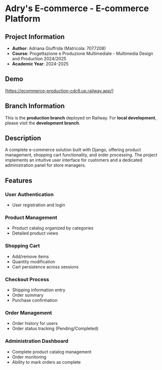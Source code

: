 # Adry's E-commerce - E-commerce Platform

## Project Information

- **Author**: Adriana Giuffrida (Matricola: 7077208)
- **Course**: Progettazione e Produzione Multimediale - Multimedia Design and Production 2024/2025
- **Academic Year**: 2024-2025

## Demo

[https://ecommerce-production-cdc6.up.railway.app/]

## Branch Information

This is the **production branch** deployed on Railway. For **local development**, please visit the **development branch**.

## Description

A complete e-commerce solution built with Django, offering product management, shopping cart functionality, and order processing. The project implements an intuitive user interface for customers and a dedicated administration panel for store managers.

## Features

### **User Authentication**

- User registration and login

### **Product Management**

- Product catalog organized by categories
- Detailed product views

### **Shopping Cart**

- Add/remove items
- Quantity modification
- Cart persistence across sessions

### **Checkout Process**

- Shipping information entry
- Order summary
- Purchase confirmation

### **Order Management**

- Order history for users
- Order status tracking (Pending/Completed)

### **Administration Dashboard**

- Complete product catalog management
- Order monitoring
- Ability to mark orders as complete
